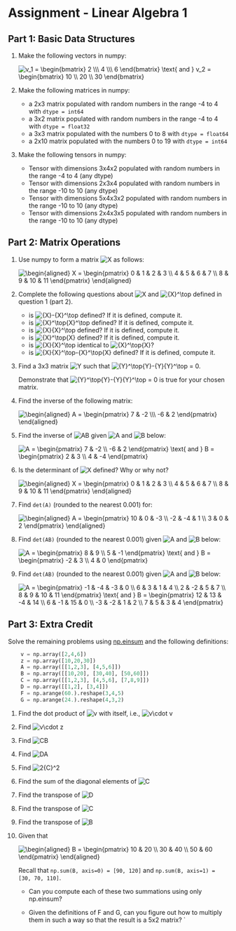 # Assignment - Linear Algebra 1 

## Part 1:  Basic Data Structures

1. Make the following vectors in numpy:
   
   <img src="https://latex.codecogs.com/svg.latex?v_1&space;=&space;\begin{bmatrix}&space;2&space;\\\&space;4&space;\\\&space;6&space;\end{bmatrix}&space;\text{&space;and&space;}&space;v_2&space;=&space;\begin{bmatrix}&space;10&space;\\&space;20&space;\\&space;30&space;\end{bmatrix}" title="v_1 = \begin{bmatrix} 2 \\\ 4 \\\ 6 \end{bmatrix} \text{ and } v_2 = \begin{bmatrix} 10 \\ 20 \\ 30 \end{bmatrix}" />
    

2. Make the following matrices in numpy:
    * a 2x3 matrix populated with random numbers in the range -4 to 4 with `dtype = int64`
    * a 3x2 matrix populated with random numbers in the range -4 to 4 with `dtype = float32`
    * a 3x3 matrix populated with the numbers 0 to 8 with `dtype = float64`
    * a 2x10 matrix populated with the numbers 0 to 19 with `dtype = int64`


3. Make the following tensors in numpy:
    * Tensor with dimensions 3x4x2 populated with random numbers in the range -4 to 4 (any dtype)
    * Tensor with dimensions 2x3x4 populated with random numbers in the range -10 to 10 (any dtype)
    * Tensor with dimensions 5x4x3x2 populated with random numbers in the range -10 to 10 (any dtype)
    * Tensor with dimensions 2x4x3x5 populated with random numbers in the range -10 to 10 (any dtype)


## Part 2: Matrix Operations

1. Use numpy to form a matrix <img src="https://latex.codecogs.com/svg.latex?X" title="X" /> as follows:

   <img src="https://latex.codecogs.com/svg.latex?\begin{aligned}&space;X&space;=&space;\begin{pmatrix}&space;0&space;&&space;1&space;&&space;2&space;&&space;3&space;\\&space;4&space;&&space;5&space;&&space;6&space;&&space;7&space;\\&space;8&space;&&space;9&space;&&space;10&space;&&space;11&space;\end{pmatrix}&space;\end{aligned}" title="\begin{aligned} X = \begin{pmatrix} 0 & 1 & 2 & 3 \\ 4 & 5 & 6 & 7 \\ 8 & 9 & 10 & 11 \end{pmatrix} \end{aligned}" />
    
  
   
2. Complete the following questions about <img src="https://latex.codecogs.com/svg.latex?X" title="X" /> and <img src="https://latex.codecogs.com/svg.latex?{X}^\top" title="{X}^\top" /> defined in question 1 (part 2).

    * is <img src="https://latex.codecogs.com/svg.latex?{X}-{X}^\top" title="{X}-{X}^\top" /> defined? If it is defined, compute it.
    * is <img src="https://latex.codecogs.com/svg.latex?{X}^\top{X}^\top" title="{X}^\top{X}^\top" /> defined? If it is defined, compute it.
    * is <img src="https://latex.codecogs.com/svg.latex?{X}{X}^\top" title="{X}{X}^\top" /> defined? If it is defined, compute it.
    * is <img src="https://latex.codecogs.com/svg.latex?{X}^\top{X}" title="{X}^\top{X}" /> defined? If it is defined, compute it.
    * is <img src="https://latex.codecogs.com/svg.latex?{X}{X}^\top" title="{X}{X}^\top" /> identical to <img src="https://latex.codecogs.com/svg.latex?{X}^\top{X}" title="{X}^\top{X}" />?
    * is <img src="https://latex.codecogs.com/svg.latex?{X}{X}^\top-{X}^\top{X}" title="{X}{X}^\top-{X}^\top{X}" /> defined? If it is defined, compute it.

   
   
   
2. Find a 3x3 matrix <img src="https://latex.codecogs.com/svg.latex?Y" title="Y" /> such that <img src="https://latex.codecogs.com/svg.latex?{Y}^\top{Y}-{Y}{Y}^\top" title="{Y}^\top{Y}-{Y}{Y}^\top" /> = 0.
   
   Demonstrate that <img src="https://latex.codecogs.com/svg.latex?{Y}^\top{Y}-{Y}{Y}^\top" title="{Y}^\top{Y}-{Y}{Y}^\top" /> = 0  is true for your chosen matrix.
   
  
   

3. Find the inverse of the following matrix:

    <img src="https://latex.codecogs.com/svg.latex?\begin{aligned}&space;A&space;=&space;\begin{pmatrix}&space;7&space;&&space;-2&space;\\\&space;-6&space;&&space;2&space;\end{pmatrix}&space;\end{aligned}" title="\begin{aligned} A = \begin{pmatrix} 7 & -2 \\\ -6 & 2 \end{pmatrix} \end{aligned}" />
    
    
   

4. Find the inverse of  <img src="https://latex.codecogs.com/svg.latex?AB" title="AB" /> given <img src="https://latex.codecogs.com/svg.latex?A" title="A" /> and  <img src="https://latex.codecogs.com/svg.latex?B" title="B" /> below:

   <img src="https://latex.codecogs.com/svg.latex?A&space;=&space;\begin{pmatrix}&space;7&space;&&space;-2&space;\\&space;-6&space;&&space;2&space;\end{pmatrix}&space;\text{&space;and&space;}&space;B&space;=&space;\begin{pmatrix}&space;2&space;&&space;3&space;\\&space;4&space;&&space;-4&space;\end{pmatrix}" title="A = \begin{pmatrix} 7 & -2 \\ -6 & 2 \end{pmatrix} \text{ and } B = \begin{pmatrix} 2 & 3 \\ 4 & -4 \end{pmatrix}" />
   

5. Is the determinant of <img src="https://latex.codecogs.com/svg.latex?X" title="X" /> defined? Why or why not?
    
    <img src="https://latex.codecogs.com/svg.latex?\begin{aligned}&space;X&space;=&space;\begin{pmatrix}&space;0&space;&&space;1&space;&&space;2&space;&&space;3&space;\\&space;4&space;&&space;5&space;&&space;6&space;&&space;7&space;\\&space;8&space;&&space;9&space;&&space;10&space;&&space;11&space;\end{pmatrix}&space;\end{aligned}" title="\begin{aligned} X = \begin{pmatrix} 0 & 1 & 2 & 3 \\ 4 & 5 & 6 & 7 \\ 8 & 9 & 10 & 11 \end{pmatrix} \end{aligned}" />
    
    
   
   
6. Find `det(A)` (rounded to the nearest 0.001) for: 
   
   <img src="https://latex.codecogs.com/svg.latex?\begin{aligned}&space;A&space;=&space;\begin{pmatrix}&space;10&space;&&space;0&space;&&space;-3&space;\\&space;-2&space;&&space;-4&space;&&space;1&space;\\&space;3&space;&&space;0&space;&&space;2&space;\end{pmatrix}&space;\end{aligned}" title="\begin{aligned} A = \begin{pmatrix} 10 & 0 & -3 \\ -2 & -4 & 1 \\ 3 & 0 & 2 \end{pmatrix} \end{aligned}" />
   


7. Find `det(AB)` (rounded to the nearest 0.001) given <img src="https://latex.codecogs.com/svg.latex?A" title="A" /> and  <img src="https://latex.codecogs.com/svg.latex?B" title="B" /> below:
   
   <img src="https://latex.codecogs.com/svg.latex?A&space;=&space;\begin{pmatrix}&space;8&space;&&space;9&space;\\&space;5&space;&&space;-1&space;\end{pmatrix}&space;\text{&space;and&space;}&space;B&space;=&space;\begin{pmatrix}&space;-2&space;&&space;3&space;\\&space;4&space;&&space;0&space;\end{pmatrix}" title="A = \begin{pmatrix} 8 & 9 \\ 5 & -1 \end{pmatrix} \text{ and } B = \begin{pmatrix} -2 & 3 \\ 4 & 0 \end{pmatrix}" />
    
  
   

8. Find `det(AB)` (rounded to the nearest 0.001) given <img src="https://latex.codecogs.com/svg.latex?A" title="A" /> and  <img src="https://latex.codecogs.com/svg.latex?B" title="B" /> below:

   <img src="https://latex.codecogs.com/svg.latex?A&space;=&space;\begin{pmatrix}&space;-1&space;&&space;-4&space;&&space;-3&space;&&space;0&space;\\&space;6&space;&&space;3&space;&&space;1&space;&&space;4&space;\\&space;2&space;&&space;-2&space;&&space;5&space;&&space;7&space;\\&space;8&space;&&space;9&space;&&space;10&space;&&space;11&space;\end{pmatrix}&space;\text{&space;and&space;}&space;B&space;=&space;\begin{pmatrix}&space;12&space;&&space;13&space;&&space;-4&space;&&space;14&space;\\&space;6&space;&&space;-1&space;&&space;15&space;&&space;0&space;\\&space;-3&space;&&space;-2&space;&&space;1&space;&&space;2&space;\\&space;7&space;&&space;5&space;&&space;3&space;&&space;4&space;\end{pmatrix}" title="A = \begin{pmatrix} -1 & -4 & -3 & 0 \\ 6 & 3 & 1 & 4 \\ 2 & -2 & 5 & 7 \\ 8 & 9 & 10 & 11 \end{pmatrix} \text{ and } B = \begin{pmatrix} 12 & 13 & -4 & 14 \\ 6 & -1 & 15 & 0 \\ -3 & -2 & 1 & 2 \\ 7 & 5 & 3 & 4 \end{pmatrix}" />


## Part 3: Extra Credit 

Solve the remaining problems using [np.einsum](https://numpy.org/doc/stable/reference/generated/numpy.einsum) and the following definitions:

```python
    v = np.array([2,4,6])
    z = np.array([10,20,30])
    A = np.array([[1,2,3], [4,5,6]])
    B = np.array([[10,20], [30,40], [50,60]])
    C = np.array([[1,2,3], [4,5,6], [7,8,9]])
    D = np.array([[1,2], [3,4]])
    F = np.arange(60.).reshape(3,4,5)
    G = np.arange(24.).reshape(4,3,2)
```

1. Find the dot product of <img src="https://latex.codecogs.com/svg.latex?v" title="v" /> with itself, i.e., <img src="https://latex.codecogs.com/svg.latex?v\cdot&space;v" title="v\cdot v" />


2. Find <img src="https://latex.codecogs.com/svg.latex?v\cdot&space;z" title="v\cdot z" />


3. Find <img src="https://latex.codecogs.com/svg.latex?CB" title="CB" />


4. Find <img src="https://latex.codecogs.com/svg.latex?DA" title="DA" />


5. Find <img src="https://latex.codecogs.com/svg.latex?2{C}^2" title="2{C}^2" />


6. Find the sum of the diagonal elements of <img src="https://latex.codecogs.com/svg.latex?C" title="C" />


7. Find the transpose of <img src="https://latex.codecogs.com/svg.latex?D" title="D" />


8. Find the transpose of <img src="https://latex.codecogs.com/svg.latex?C" title="C" />


9. Find the transpose of <img src="https://latex.codecogs.com/svg.latex?B" title="B" />


10. Given that  

    <img src="https://latex.codecogs.com/svg.latex?\begin{aligned}&space;B&space;=&space;\begin{pmatrix}&space;10&space;&&space;20&space;\\&space;30&space;&&space;40&space;\\&space;50&space;&&space;60&space;\end{pmatrix}&space;\end{aligned}" title="\begin{aligned} B = \begin{pmatrix} 10 & 20 \\ 30 & 40 \\ 50 & 60 \end{pmatrix} \end{aligned}" />
    
    Recall that `np.sum(B, axis=0) = [90, 120]` and `np.sum(B, axis=1) = [30, 70, 110]`.
  
    
    * Can you compute each of these two summations using only np.einsum?
    
    * Given the definitions of F and G, can you figure out how to multiply them in such a way so that the result is a 5x2 matrix?
`
